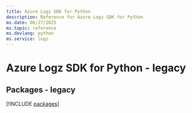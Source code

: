 ```yaml
---
title: Azure Logz SDK for Python
description: Reference for Azure Logz SDK for Python
ms.date: 06/27/2025
ms.topic: reference
ms.devlang: python
ms.service: logz
---
```

# Azure Logz SDK for Python - legacy
## Packages - legacy
[!INCLUDE [packages](logz-index.md)]